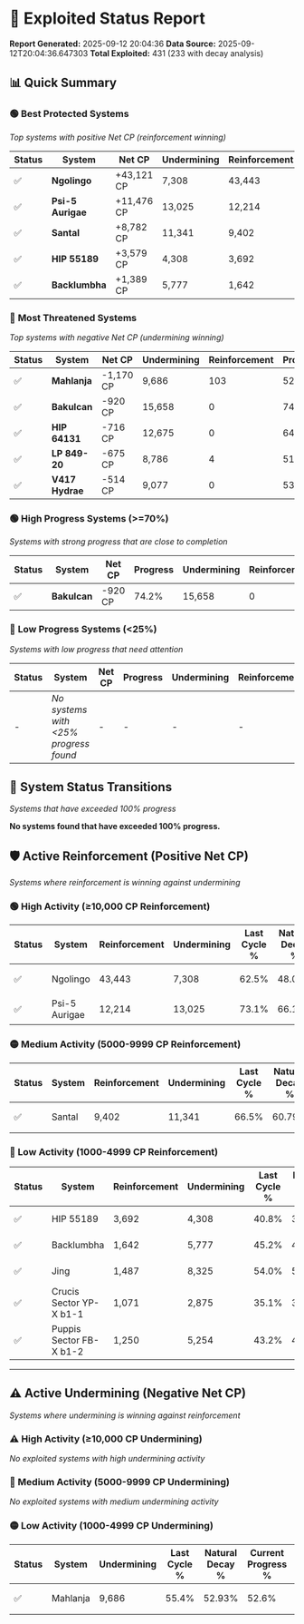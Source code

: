 # 🌟 Exploited Status Report

**Report Generated:** 2025-09-12 20:04:36
**Data Source:** 2025-09-12T20:04:36.647303
**Total Exploited:** 431 (233 with decay analysis)

## 📊 Quick Summary

### 🟢 **Best Protected Systems**
*Top systems with positive Net CP (reinforcement winning)*

| Status | System | Net CP | Undermining | Reinforcement | Progress |
|--------|--------|--------|-------------|---------------|----------|
| ✅ | **Ngolingo** | +43,121 CP | 7,308 | 43,443 | 60.4% |
| ✅ | **Psi-5 Aurigae** | +11,476 CP | 13,025 | 12,214 | 69.4% |
| ✅ | **Santal** | +8,782 CP | 11,341 | 9,402 | 63.3% |
| ✅ | **HIP 55189** | +3,579 CP | 4,308 | 3,692 | 39.6% |
| ✅ | **Backlumbha** | +1,389 CP | 5,777 | 1,642 | 43.5% |

### 🔴 **Most Threatened Systems**
*Top systems with negative Net CP (undermining winning)*

| Status | System | Net CP | Undermining | Reinforcement | Progress |
|--------|--------|--------|-------------|---------------|----------|
| ✅ | **Mahlanja** | -1,170 CP | 9,686 | 103 | 52.6% |
| ✅ | **Bakulcan** | -920 CP | 15,658 | 0 | 74.2% |
| ✅ | **HIP 64131** | -716 CP | 12,675 | 0 | 64.8% |
| ✅ | **LP 849-20** | -675 CP | 8,786 | 4 | 51.7% |
| ✅ | **V417 Hydrae** | -514 CP | 9,077 | 0 | 53.3% |

### 🟢 **High Progress Systems (>=70%)**
*Systems with strong progress that are close to completion*

| Status | System | Net CP | Progress | Undermining | Reinforcement |
|--------|--------|--------|----------|-------------|---------------|
| ✅ | **Bakulcan** | -920 CP | 74.2% | 15,658 | 0 |

### 🔴 **Low Progress Systems (<25%)**
*Systems with low progress that need attention*

| Status | System | Net CP | Progress | Undermining | Reinforcement |
|--------|--------|--------|----------|-------------|---------------|
| - | *No systems with <25% progress found* | - | - | - | - |
## 🔄 System Status Transitions
*Systems that have exceeded 100% progress*

**No systems found that have exceeded 100% progress.**

## 🛡️ Active Reinforcement (Positive Net CP)
*Systems where reinforcement is winning against undermining*

### 🟢 High Activity (≥10,000 CP Reinforcement)

| Status | System | Reinforcement | Undermining | Last Cycle % | Natural Decay % | Current Progress % | Current CP | Net CP | Activity |
|--------|--------|---------------|-------------|--------------|-----------------|-------------------|------------|--------|----------|
| ✅ | Ngolingo | 43,443 | 7,308 | 62.5% | 48.08% | 60.4% | 211,400 | +43,121 | 🟢 High Reinforcement |
| ✅ | Psi-5 Aurigae | 12,214 | 13,025 | 73.1% | 66.12% | 69.4% | 242,900 | +11,476 | 🟢 High Reinforcement |

### 🟡 Medium Activity (5000-9999 CP Reinforcement)

| Status | System | Reinforcement | Undermining | Last Cycle % | Natural Decay % | Current Progress % | Current CP | Net CP | Activity |
|--------|--------|---------------|-------------|--------------|-----------------|-------------------|------------|--------|----------|
| ✅ | Santal | 9,402 | 11,341 | 66.5% | 60.79% | 63.3% | 221,550 | +8,782 | 🟡 Medium Reinforcement |

### 🔴 Low Activity (1000-4999 CP Reinforcement)

| Status | System | Reinforcement | Undermining | Last Cycle % | Natural Decay % | Current Progress % | Current CP | Net CP | Activity |
|--------|--------|---------------|-------------|--------------|-----------------|-------------------|------------|--------|----------|
| ✅ | HIP 55189 | 3,692 | 4,308 | 40.8% | 38.58% | 39.6% | 138,600 | +3,579 | 🔵 Low Reinforcement |
| ✅ | Backlumbha | 1,642 | 5,777 | 45.2% | 43.10% | 43.5% | 152,250 | +1,389 | 🔵 Low Reinforcement |
| ✅ | Jing | 1,487 | 8,325 | 54.0% | 51.29% | 51.6% | 180,600 | +1,091 | 🔵 Low Reinforcement |
| ✅ | Crucis Sector YP-X b1-1 | 1,071 | 2,875 | 35.1% | 34.00% | 34.3% | 120,049 | +1,046 | 🔵 Low Reinforcement |
| ✅ | Puppis Sector FB-X b1-2 | 1,250 | 5,254 | 43.2% | 41.41% | 41.7% | 145,950 | +1,022 | 🔵 Low Reinforcement |


---

## ⚠️ Active Undermining (Negative Net CP)
*Systems where undermining is winning against reinforcement*

### ⚠️ High Activity (≥10,000 CP Undermining)

*No exploited systems with high undermining activity*

### 🔶 Medium Activity (5000-9999 CP Undermining)

*No exploited systems with medium undermining activity*

### 🟡 Low Activity (1000-4999 CP Undermining)

| Status | System | Undermining | Last Cycle % | Natural Decay % | Current Progress % | Reinforcement | Current CP | Net CP | Activity |
|--------|--------|-------------|--------------|-----------------|-------------------|---------------|------------|--------|----------|
| ✅ | Mahlanja | 9,686 | 55.4% | 52.93% | 52.6% | 103 | 184,100 | -1,170 | 🟡 Low Undermining |
